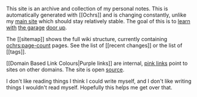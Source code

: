 This site is an archive and collection of my personal notes.  This is automatically generated with [[Ochrs]] and is changing constantly, unlike my [main site](https://zachmanson.com) which should stay relatively stable.  The goal of this is to [learn](https://notes.andymatuschak.org/Work_with_the_garage_door_up) [with](https://www.swyx.io/learn-in-public) [the garage](https://notes.nicolevanderhoeven.com/Learning+in+public) [door up](https://notes.nicolevanderhoeven.com/Working+with+the+garage+door+up).

The [[sitemap]] shows the full wiki structure, currently containing <ochrs:page-count> pages. See the list of [[recent changes]] or the list of [[tags]].

[[Domain Based Link Colours|Purple links]] are internal, [pink links](https://en.wikipedia.org/wiki/Magic_(programming)) point to sites on other domains.  The site is open [source](https://github.com/pavo-etc/notes).

I don't like reading things I think I could write myself, and I don't like writing things I wouldn't read myself.  Hopefully this helps me get over that.
